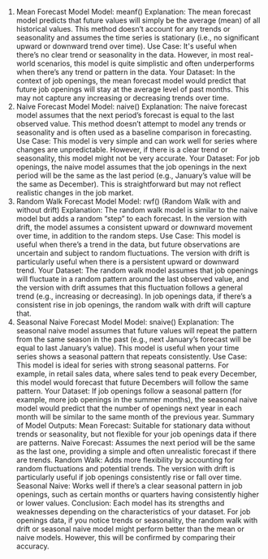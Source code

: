 1. Mean Forecast Model
Model: meanf()
Explanation: The mean forecast model predicts that future values will simply be the average (mean) of all historical values. This method doesn’t account for any trends or seasonality and assumes the time series is stationary (i.e., no significant upward or downward trend over time).
Use Case: It's useful when there’s no clear trend or seasonality in the data. However, in most real-world scenarios, this model is quite simplistic and often underperforms when there’s any trend or pattern in the data.
Your Dataset: In the context of job openings, the mean forecast model would predict that future job openings will stay at the average level of past months. This may not capture any increasing or decreasing trends over time.
2. Naive Forecast Model
Model: naive()
Explanation: The naive forecast model assumes that the next period’s forecast is equal to the last observed value. This method doesn’t attempt to model any trends or seasonality and is often used as a baseline comparison in forecasting.
Use Case: This model is very simple and can work well for series where changes are unpredictable. However, if there is a clear trend or seasonality, this model might not be very accurate.
Your Dataset: For job openings, the naive model assumes that the job openings in the next period will be the same as the last period (e.g., January’s value will be the same as December). This is straightforward but may not reflect realistic changes in the job market.
3. Random Walk Forecast Model
Model: rwf() (Random Walk with and without drift)
Explanation: The random walk model is similar to the naive model but adds a random “step” to each forecast. In the version with drift, the model assumes a consistent upward or downward movement over time, in addition to the random steps.
Use Case: This model is useful when there’s a trend in the data, but future observations are uncertain and subject to random fluctuations. The version with drift is particularly useful when there is a persistent upward or downward trend.
Your Dataset: The random walk model assumes that job openings will fluctuate in a random pattern around the last observed value, and the version with drift assumes that this fluctuation follows a general trend (e.g., increasing or decreasing). In job openings data, if there’s a consistent rise in job openings, the random walk with drift will capture that.
4. Seasonal Naive Forecast Model
Model: snaive()
Explanation: The seasonal naive model assumes that future values will repeat the pattern from the same season in the past (e.g., next January’s forecast will be equal to last January’s value). This model is useful when your time series shows a seasonal pattern that repeats consistently.
Use Case: This model is ideal for series with strong seasonal patterns. For example, in retail sales data, where sales tend to peak every December, this model would forecast that future Decembers will follow the same pattern.
Your Dataset: If job openings follow a seasonal pattern (for example, more job openings in the summer months), the seasonal naive model would predict that the number of openings next year in each month will be similar to the same month of the previous year.
Summary of Model Outputs:
Mean Forecast: Suitable for stationary data without trends or seasonality, but not flexible for your job openings data if there are patterns.
Naive Forecast: Assumes the next period will be the same as the last one, providing a simple and often unrealistic forecast if there are trends.
Random Walk: Adds more flexibility by accounting for random fluctuations and potential trends. The version with drift is particularly useful if job openings consistently rise or fall over time.
Seasonal Naive: Works well if there’s a clear seasonal pattern in job openings, such as certain months or quarters having consistently higher or lower values.
Conclusion:
Each model has its strengths and weaknesses depending on the characteristics of your dataset.
For job openings data, if you notice trends or seasonality, the random walk with drift or seasonal naive model might perform better than the mean or naive models. However, this will be confirmed by comparing their accuracy.

